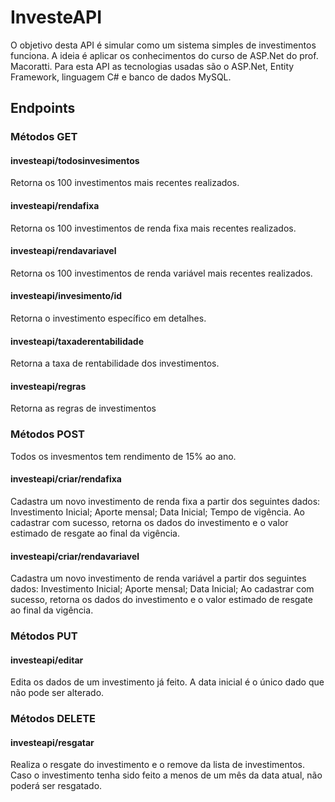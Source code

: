 # InvesteAPI
O objetivo desta API é simular como um sistema simples de investimentos funciona. A ideia é aplicar os conhecimentos do curso de ASP.Net do prof. Macoratti.
Para esta API as tecnologias usadas são o ASP.Net, Entity Framework, linguagem C# e banco de dados MySQL.

## Endpoints

### Métodos GET

#### investeapi/todosinvesimentos
Retorna os 100 investimentos mais recentes realizados.

#### investeapi/rendafixa
Retorna os 100 investimentos de renda fixa mais recentes realizados.

#### investeapi/rendavariavel
Retorna os 100 investimentos de renda variável mais recentes realizados.

#### investeapi/invesimento/id
Retorna o investimento específico em detalhes.

#### investeapi/taxaderentabilidade
Retorna a taxa de rentabilidade dos investimentos.

#### investeapi/regras
Retorna as regras de investimentos


### Métodos POST
Todos os invesmentos tem rendimento de 15% ao ano.

#### investeapi/criar/rendafixa
Cadastra um novo investimento de renda fixa a partir dos seguintes dados:
Investimento Inicial;
Aporte mensal;
Data Inicial;
Tempo de vigência.
Ao cadastrar com sucesso, retorna os dados do investimento e o valor estimado de resgate ao final da vigência.

#### investeapi/criar/rendavariavel
Cadastra um novo investimento de renda variável a partir dos seguintes dados:
Investimento Inicial;
Aporte mensal;
Data Inicial;
Ao cadastrar com sucesso, retorna os dados do investimento e o valor estimado de resgate ao final da vigência.


### Métodos PUT
#### investeapi/editar
Edita os dados de um investimento já feito. A data inicial é o único dado que não pode ser alterado.


### Métodos DELETE
#### investeapi/resgatar
Realiza o resgate do investimento e o remove da lista de investimentos. Caso o investimento tenha sido feito a menos de um mês da data atual, não poderá ser resgatado.
